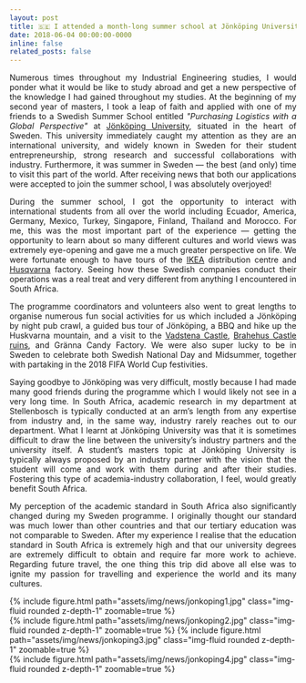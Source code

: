 ```yaml
---
layout: post
title: 🇸🇪 I attended a month-long summer school at Jönköping University, Sweden
date: 2018-06-04 00:00:00-0000
inline: false
related_posts: false
---
```


<p align="justify">
Numerous times throughout my Industrial Engineering studies, I would ponder what it would be like to study abroad and get a new perspective of the knowledge I had gained throughout my studies. At the beginning of my second year of masters, I took a leap of faith and applied with one of my friends to a Swedish Summer School entitled <em>"Purchasing Logistics with a Global Perspective"</em> at <a href='https://ju.se/en'>Jönköping University</a>, situated in the heart of Sweden. This university immediately caught my attention as they are an international university, and widely known in Sweden for their student entrepreneurship, strong research and successful collaborations with industry. Furthermore, it was summer in Sweden — the best (and only) time to visit this part of the world. After receiving news that both our applications were accepted to join the summer school, I was absolutely overjoyed!
</p>
<p align="justify">
During the summer school, I got the opportunity to interact with international students from all over the world including Ecuador, America, Germany, Mexico, Turkey, Singapore, Finland, Thailand and Morocco. For me, this was the most important part of the experience — getting the opportunity to learn about so many different cultures and world views was extremely eye-opening and gave me a much greater perspective on life. We were fortunate enough to have tours of the <a href='https://www.ikea.com/'>IKEA</a> distribution centre and <a href='https://www.husqvarna.com/se/'>Husqvarna</a> factory. Seeing how these Swedish companies conduct their operations was a real treat and very different from anything I encountered in South Africa.
</p>
<p align="justify">
The programme coordinators and volunteers also went to great lengths to organise numerous fun social activities for us which included a Jönköping by night pub crawl, a guided bus tour of Jönköping, a BBQ and hike up the Huskvarna mountain, and a visit to the <a href='https://en.wikipedia.org/wiki/Vadstena_Castle'>Vadstena Castle</a>, <a href='https://en.wikipedia.org/wiki/Brahehus'>Brahehus Castle ruins</a>, and Gränna Candy Factory. We were also super lucky to be in Sweden to celebrate both Swedish National Day and Midsummer, together with partaking in the 2018 FIFA World Cup festivities.
</p>
<p align="justify">
Saying goodbye to Jönköping was very difficult, mostly because I had made many good friends during the programme which I would likely not see in a very long time. In South Africa, academic research in my department at Stellenbosch is typically conducted at an arm’s length from any expertise from industry and, in the same way, industry rarely reaches out to our department. What I learnt at Jönköping University was that it is sometimes difficult to draw the line between the university’s industry partners and the university itself. A student’s masters topic at Jönköping University is typically always proposed by an industry partner with the vision that the student will come and work with them during and after their studies. Fostering this type of academia-industry collaboration, I feel, would greatly benefit South Africa.
</p>
<p align="justify">
My perception of the academic standard in South Africa also significantly changed during my Sweden programme. I originally thought our standard was much lower than other countries and that our tertiary education was not comparable to Sweden. After my experience I realise that the education standard in South Africa is extremely high and that our university degrees are extremely difficult to obtain and require far more work to achieve. Regarding future travel, the one thing this trip did above all else was to ignite my passion for travelling and experience the world and its many cultures.
</p>
<div class="row mt-3">
    <div class="col-sm mt-3 mt-md-0">
        {% include figure.html path="assets/img/news/jonkoping1.jpg" class="img-fluid rounded z-depth-1" zoomable=true %}
    </div>
    <div class="col-sm mt-3 mt-md-0">
        {% include figure.html path="assets/img/news/jonkoping2.jpg" class="img-fluid rounded z-depth-1" zoomable=true %}
        {% include figure.html path="assets/img/news/jonkoping3.jpg" class="img-fluid rounded z-depth-1" zoomable=true %}
    </div>
</div>
{% include figure.html path="assets/img/news/jonkoping4.jpg" class="img-fluid rounded z-depth-1" zoomable=true %}

